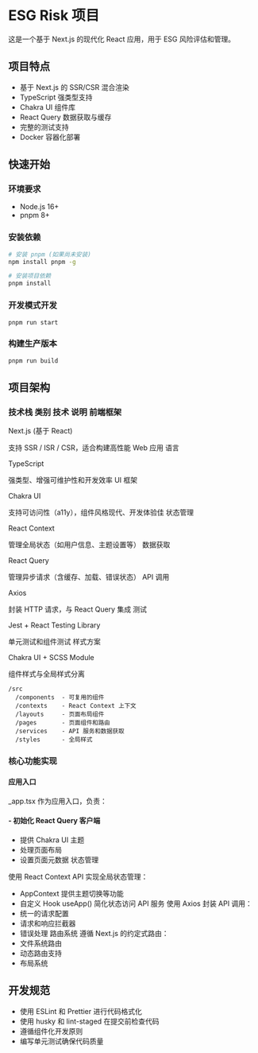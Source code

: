 # ESG Risk 项目

这是一个基于 Next.js 的现代化 React 应用，用于 ESG 风险评估和管理。

## 项目特点

- 基于 Next.js 的 SSR/CSR 混合渲染
- TypeScript 强类型支持
- Chakra UI 组件库
- React Query 数据获取与缓存
- 完整的测试支持
- Docker 容器化部署

## 快速开始

### 环境要求

- Node.js 16+
- pnpm 8+

### 安装依赖

```bash
# 安装 pnpm (如果尚未安装)
npm install pnpm -g

# 安装项目依赖
pnpm install
```

### 开发模式开发

```
pnpm run start
```

### 构建生产版本

```bash
pnpm run build
```

## 项目架构

### 技术栈 类别 技术 说明 前端框架

Next.js (基于 React)

支持 SSR / ISR / CSR，适合构建高性能 Web 应用 语言

TypeScript

强类型、增强可维护性和开发效率 UI 框架

Chakra UI

支持可访问性（a11y），组件风格现代、开发体验佳 状态管理

React Context

管理全局状态（如用户信息、主题设置等） 数据获取

React Query

管理异步请求（含缓存、加载、错误状态） API 调用

Axios

封装 HTTP 请求，与 React Query 集成 测试

Jest + React Testing Library

单元测试和组件测试 样式方案

Chakra UI + SCSS Module

组件样式与全局样式分离

```
/src
  /components  - 可复用的组件
  /contexts    - React Context 上下文
  /layouts     - 页面布局组件
  /pages       - 页面组件和路由
  /services    - API 服务和数据获取
  /styles      - 全局样式
```

### 核心功能实现

#### 应用入口

\_app.tsx 作为应用入口，负责：

#### - 初始化 React Query 客户端

- 提供 Chakra UI 主题
- 处理页面布局
- 设置页面元数据
  状态管理

使用 React Context API 实现全局状态管理：

- AppContext 提供主题切换等功能
- 自定义 Hook useApp() 简化状态访问 API 服务
  使用 Axios 封装 API 调用：
- 统一的请求配置
- 请求和响应拦截器
- 错误处理 路由系统
  遵循 Next.js 的约定式路由：
- 文件系统路由
- 动态路由支持
- 布局系统

## 开发规范

- 使用 ESLint 和 Prettier 进行代码格式化
- 使用 husky 和 lint-staged 在提交前检查代码
- 遵循组件化开发原则
- 编写单元测试确保代码质量
